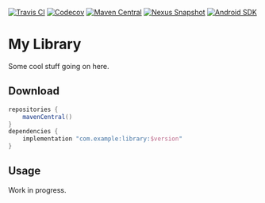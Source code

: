 [![Travis CI](https://img.shields.io/travis/com/example/library)](https://travis-ci.com/github/example/library/)
[![Codecov](https://img.shields.io/codecov/c/github/example/library)](https://codecov.io/gh/example/library/)
[![Maven Central](https://img.shields.io/maven-central/v/com.example/library)](https://repo1.maven.org/maven2/com/example/library/)
[![Nexus Snapshot](https://img.shields.io/nexus/s/com.example/library?server=https%3A%2F%2Fs01.oss.sonatype.org)](https://s01.oss.sonatype.org/content/repositories/snapshots/com/example/library/)
[![Android SDK](https://img.shields.io/badge/sdk-14%2B-informational)](https://developer.android.com/studio/releases/platforms/#4.0)

# My Library

Some cool stuff going on here.

## Download

```gradle
repositories {
    mavenCentral()
}
dependencies {
    implementation "com.example:library:$version"
}
```

## Usage

Work in progress.
